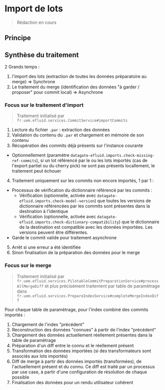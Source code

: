 # Import de lots

> Rédaction en cours

## Principe 

## Synthèse du traitement

2 Grands temps : 
1. l'import des lots (extraction de toutes les données préparatoire au merge) => Synchrone
2. Le traitement du merge (identification des données "à garder / proposer" pour commit local) => Asynchrone

### Focus sur le traitement d'import

> Traitement initialisé par `fr.uem.efluid.services.CommitService#importCommits`

1. Lecture du fichier `.par` : extraction des données
2. Validation du contenu du `.par` et chargement en mémoire de son contenu
3. Récupération des commits déjà présents sur l'instance courante
  * Optionnellement (paramètre `datagate-efluid.imports.check-missing-ref-commits`), si un lot référencé par le ou les lots importés (cas de l'export partiel ou du cherry pick) ne sont pas présents locallement, le traitement peut échouer
4. Traitement uniquement sur les commits non encore importés, 1 par 1 :
  * Processus de vérification du dictionnaire référencé par les commits : 
     * Vérification (optionnelle, activée avec `datagate-efluid.imports.check-model-version`) que toutes les versions de dictionnaire référencées par les commits sont présentes dans la destination à l'identique
     * Vérification (optionnelle, activée avec `datagate-efluid.imports.check-dictionary-compatibility`) que le dictionnaire de la destination est compatible avec les données importées. Les versions peuvent être différentes.
  * Garde le commit valide pour traitement asynchrone
5. Arrêt si une erreur a été identifiée
6. Sinon finalisation de la préparation des données pour le merge

### Focus sur le merge

> Traitement initialisé par `fr.uem.efluid.services.PilotableCommitPreparationService#processAllMergeDiff` et plus précisément traitement par table de paramètrage dans `fr.uem.efluid.services.PrepareIndexService#completeMergeIndexDiff`

Pour chaque table de paramètrage, pour l'index combiné des commits importés :

1. Chargement de l'index "précédent" 
2. Reconstruction des données "connues" à partir de l'index "précédent"
3. Chargement des données actuellement réellement présentes dans la table de paramètrage
4. Préparation d'un diff entre le connu et le réellement présent
5. Transformation des données importées (si des transformateurs sont associés aux lots importés)
6. Diff de merge à partir des données importés (transformées), de l'actuellement présent et du connu. Ce diff est traité par un processus par use case, à partir d'une configuration de résolution de chaque possible
7. Finalisation des données pour un rendu utilisateur cohérent
